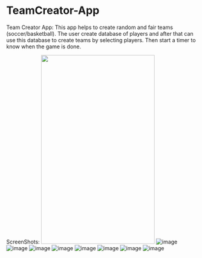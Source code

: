 # TeamCreator-App

Team Creator App:
This app helps to create random and fair teams (soccer/basketball).
The user create database of players and after that can use this database
to create teams by selecting players.
Then start a timer to know when the game is done.

ScreenShots:
<img src="https://user-images.githubusercontent.com/80771666/215530058-f52eb77a-7cef-47e1-9580-891681064837.png" width="300" height="500">
![image](https://user-images.githubusercontent.com/80771666/215530058-f52eb77a-7cef-47e1-9580-891681064837.png)
![image](https://user-images.githubusercontent.com/80771666/215530140-a1c006b8-4877-46d0-b400-c42adcf58a65.png)
![image](https://user-images.githubusercontent.com/80771666/215530394-ce648e40-2919-4340-8a4d-40949507d098.png)
![image](https://user-images.githubusercontent.com/80771666/215530561-1cbff169-fae6-4373-9d55-417547b45bfa.png)
![image](https://user-images.githubusercontent.com/80771666/215531203-4a68f689-fa5c-4f48-8e46-45c02aebe32b.png)
![image](https://user-images.githubusercontent.com/80771666/215531225-4d10d4b0-72e2-4c90-9e75-43bfd27b03e7.png)
![image](https://user-images.githubusercontent.com/80771666/215531372-e46122cd-5e73-45da-9970-cca352ca0ce2.png)
![image](https://user-images.githubusercontent.com/80771666/215531693-ea838469-503e-495c-ad08-d15403209209.png)


